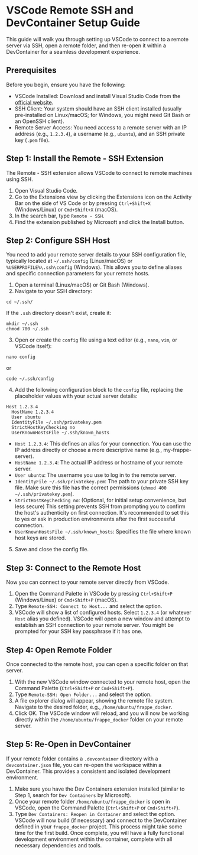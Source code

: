 # VSCode Remote SSH and DevContainer Setup Guide

This guide will walk you through setting up VSCode to connect to a remote server via SSH, open a remote folder, and then re-open it within a DevContainer for a seamless development experience.

## Prerequisites

Before you begin, ensure you have the following:

- VSCode Installed: Download and install Visual Studio Code from the [official website](https://code.visualstudio.com/).
- SSH Client: Your system should have an SSH client installed (usually pre-installed on Linux/macOS; for Windows, you might need Git Bash or an OpenSSH client).
- Remote Server Access: You need access to a remote server with an IP address (e.g., `1.2.3.4`), a username (e.g., `ubuntu`), and an SSH private key (`.pem` file).

## Step 1: Install the Remote - SSH Extension

The Remote - SSH extension allows VSCode to connect to remote machines using SSH.

1. Open Visual Studio Code.
2. Go to the Extensions view by clicking the Extensions icon on the Activity Bar on the side of VS Code or by pressing `Ctrl+Shift+X` (Windows/Linux) or `Cmd+Shift+X` (macOS).
3. In the search bar, type `Remote - SSH`.
4. Find the extension published by Microsoft and click the Install button.

## Step 2: Configure SSH Host

You need to add your remote server details to your SSH configuration file, typically located at `~/.ssh/config` (Linux/macOS) or `%USERPROFILE%\.ssh\config` (Windows). This allows you to define aliases and specific connection parameters for your remote hosts.

1. Open a terminal (Linux/macOS) or Git Bash (Windows).
2. Navigate to your SSH directory:
```shell
cd ~/.ssh/
```
If the `.ssh` directory doesn't exist, create it:
```shell
mkdir ~/.ssh
chmod 700 ~/.ssh
```
3. Open or create the `config` file using a text editor (e.g., `nano`, `vim`, or VSCode itself):
```shell
nano config
```
or
```shell
code ~/.ssh/config
```
4. Add the following configuration block to the `config` file, replacing the placeholder values with your actual server details:
```
Host 1.2.3.4
  HostName 1.2.3.4
  User ubuntu
  IdentityFile ~/.ssh/privatekey.pem
  StrictHostKeyChecking no
  UserKnownHostsFile ~/.ssh/known_hosts
```
- `Host 1.2.3.4`: This defines an alias for your connection. You can use the IP address directly or choose a more descriptive name (e.g., my-frappe-server).
- `HostName 1.2.3.4`: The actual IP address or hostname of your remote server.
- `User ubuntu`: The username you use to log in to the remote server.
- `IdentityFile ~/.ssh/privatekey.pem`: The path to your private SSH key file. Make sure this file has the correct permissions (`chmod 400 ~/.ssh/privatekey.pem`).
- `StrictHostKeyChecking no`: (Optional, for initial setup convenience, but less secure) This setting prevents SSH from prompting you to confirm the host's authenticity on first connection. It's recommended to set this to yes or ask in production environments after the first successful connection.
- `UserKnownHostsFile ~/.ssh/known_hosts`: Specifies the file where known host keys are stored.
5. Save and close the config file.

## Step 3: Connect to the Remote Host

Now you can connect to your remote server directly from VSCode.

1. Open the Command Palette in VSCode by pressing `Ctrl+Shift+P` (Windows/Linux) or `Cmd+Shift+P` (macOS).
2. Type `Remote-SSH: Connect to Host...` and select the option.
3. VSCode will show a list of configured hosts. Select `1.2.3.4` (or whatever `Host` alias you defined).
VSCode will open a new window and attempt to establish an SSH connection to your remote server. You might be prompted for your SSH key passphrase if it has one.

## Step 4: Open Remote Folder

Once connected to the remote host, you can open a specific folder on that server.

1. With the new VSCode window connected to your remote host, open the Command Palette (`Ctrl+Shift+P` or `Cmd+Shift+P`).
2. Type `Remote-SSH: Open Folder...` and select the option.
3. A file explorer dialog will appear, showing the remote file system. Navigate to the desired folder, e.g., `/home/ubuntu/frappe_docker`.
4. Click OK.
The VSCode window will reload, and you will now be working directly within the `/home/ubuntu/frappe_docker` folder on your remote server.

## Step 5: Re-Open in DevContainer

If your remote folder contains a `.devcontainer` directory with a `devcontainer.json` file, you can re-open the workspace within a DevContainer. This provides a consistent and isolated development environment.

1. Make sure you have the Dev Containers extension installed (similar to Step 1, search for `Dev Containers` by Microsoft).
2. Once your remote folder `/home/ubuntu/frappe_docker` is open in VSCode, open the Command Palette (`Ctrl+Shift+P` or `Cmd+Shift+P`).
3. Type `Dev Containers: Reopen in Container` and select the option.
VSCode will now build (if necessary) and connect to the DevContainer defined in your `frappe_docker` project. This process might take some time for the first build. Once complete, you will have a fully functional development environment within the container, complete with all necessary dependencies and tools.

